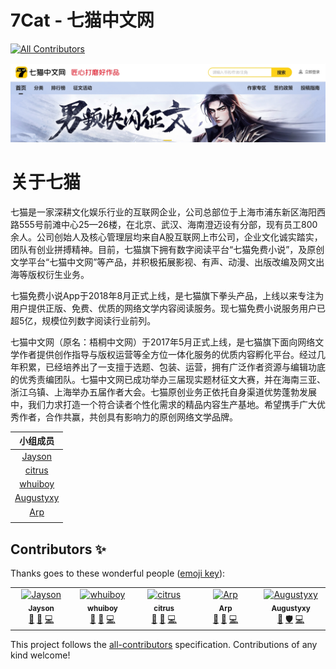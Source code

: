 # 7Cat - 七猫中文网
<!-- ALL-CONTRIBUTORS-BADGE:START - Do not remove or modify this section -->
[![All Contributors](https://img.shields.io/badge/all_contributors-5-orange.svg?style=flat-square)](#contributors-)
<!-- ALL-CONTRIBUTORS-BADGE:END -->

![logo](./repofiles/logo.png)

# 关于七猫

七猫是一家深耕文化娱乐行业的互联网企业，公司总部位于上海市浦东新区海阳西路555号前滩中心25—26楼，在北京、武汉、海南澄迈设有分部，现有员工800余人。公司创始人及核心管理层均来自A股互联网上市公司，企业文化诚实踏实，团队有创业拼搏精神。目前，七猫旗下拥有数字阅读平台“七猫免费小说”，及原创文学平台“七猫中文网”等产品，并积极拓展影视、有声、动漫、出版改编及网文出海等版权衍生业务。

七猫免费小说App于2018年8月正式上线，是七猫旗下拳头产品，上线以来专注为用户提供正版、免费、优质的网络文学内容阅读服务。现七猫免费小说服务用户已超5亿，规模位列数字阅读行业前列。

七猫中文网（原名：梧桐中文网）于2017年5月正式上线，是七猫旗下面向网络文学作者提供创作指导与版权运营等全方位一体化服务的优质内容孵化平台。经过几年积累，已经培养出了一支擅于选题、包装、运营，拥有广泛作者资源与编辑功底的优秀责编团队。七猫中文网已成功举办三届现实题材征文大赛，并在海南三亚、浙江乌镇、上海举办五届作者大会。七猫原创业务正依托自身渠道优势蓬勃发展中，我们力求打造一个符合读者个性化需求的精品内容生产基地。希望携手广大优秀作者，合作共赢，共创具有影响力的原创网络文学品牌。

|               **小组成员**                |
| :---------------------------------------: |
|  [Jayson](https://github.com/realjayson)  |
|   [citrus](https://github.com/citrus73)   |
|   [whuiboy](https://github.com/whuiboy)   |
| [Augustyxy](https://github.com/Augustyxy) |
|     [Arp](https://github.com/Arpwang)     |
|                                           |


## Contributors ✨

Thanks goes to these wonderful people ([emoji key](https://allcontributors.org/docs/en/emoji-key)):

<!-- ALL-CONTRIBUTORS-LIST:START - Do not remove or modify this section -->
<!-- prettier-ignore-start -->
<!-- markdownlint-disable -->
<table>
  <tbody>
    <tr>
      <td align="center" valign="top" width="14.28%"><a href="https://github.com/realjayson"><img src="https://avatars.githubusercontent.com/u/154860889?v=4?s=100" width="100px;" alt="Jayson"/><br /><sub><b>Jayson</b></sub></a><br /><a href="#maintenance-realjayson" title="Maintenance">🚧</a> <a href="https://github.com/Team3Test/7Cat/commits?author=realjayson" title="Documentation">📖</a> <a href="https://github.com/Team3Test/7Cat/commits?author=realjayson" title="Code">💻</a></td>
      <td align="center" valign="top" width="14.28%"><a href="https://github.com/whuiboy"><img src="https://avatars.githubusercontent.com/u/165365232?v=4?s=100" width="100px;" alt="whuiboy"/><br /><sub><b>whuiboy</b></sub></a><br /><a href="#maintenance-whuiboy" title="Maintenance">🚧</a> <a href="https://github.com/Team3Test/7Cat/issues?q=author%3Awhuiboy" title="Bug reports">🐛</a> <a href="https://github.com/Team3Test/7Cat/commits?author=whuiboy" title="Code">💻</a></td>
      <td align="center" valign="top" width="14.28%"><a href="https://github.com/citrus73"><img src="https://avatars.githubusercontent.com/u/165360466?v=4?s=100" width="100px;" alt="citrus"/><br /><sub><b>citrus</b></sub></a><br /><a href="#maintenance-citrus73" title="Maintenance">🚧</a> <a href="#question-citrus73" title="Answering Questions">💬</a> <a href="https://github.com/Team3Test/7Cat/commits?author=citrus73" title="Code">💻</a></td>
      <td align="center" valign="top" width="14.28%"><a href="https://github.com/Arpwang"><img src="https://avatars.githubusercontent.com/u/165374219?v=4?s=100" width="100px;" alt="Arp"/><br /><sub><b>Arp</b></sub></a><br /><a href="#maintenance-Arpwang" title="Maintenance">🚧</a> <a href="#design-Arpwang" title="Design">🎨</a> <a href="https://github.com/Team3Test/7Cat/commits?author=Arpwang" title="Code">💻</a></td>
      <td align="center" valign="top" width="14.28%"><a href="https://github.com/Augustyxy"><img src="https://avatars.githubusercontent.com/u/165367686?v=4?s=100" width="100px;" alt="Augustyxy"/><br /><sub><b>Augustyxy</b></sub></a><br /><a href="#maintenance-Augustyxy" title="Maintenance">🚧</a> <a href="#security-Augustyxy" title="Security">🛡️</a> <a href="https://github.com/Team3Test/7Cat/commits?author=Augustyxy" title="Code">💻</a></td>
    </tr>
  </tbody>
</table>

<!-- markdownlint-restore -->
<!-- prettier-ignore-end -->

<!-- ALL-CONTRIBUTORS-LIST:END -->

This project follows the [all-contributors](https://github.com/all-contributors/all-contributors) specification. Contributions of any kind welcome!